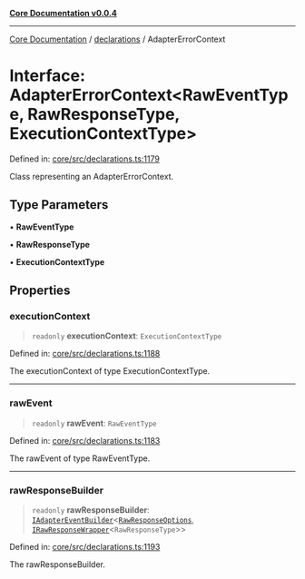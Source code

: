[**Core Documentation v0.0.4**](../../README.md)

***

[Core Documentation](../../modules.md) / [declarations](../README.md) / AdapterErrorContext

# Interface: AdapterErrorContext\<RawEventType, RawResponseType, ExecutionContextType\>

Defined in: [core/src/declarations.ts:1179](https://github.com/stonemjs/core/blob/d2167ff53d508d3a75c05f0cf962180518d3e061/src/declarations.ts#L1179)

Class representing an AdapterErrorContext.

## Type Parameters

• **RawEventType**

• **RawResponseType**

• **ExecutionContextType**

## Properties

### executionContext

> `readonly` **executionContext**: `ExecutionContextType`

Defined in: [core/src/declarations.ts:1188](https://github.com/stonemjs/core/blob/d2167ff53d508d3a75c05f0cf962180518d3e061/src/declarations.ts#L1188)

The executionContext of type ExecutionContextType.

***

### rawEvent

> `readonly` **rawEvent**: `RawEventType`

Defined in: [core/src/declarations.ts:1183](https://github.com/stonemjs/core/blob/d2167ff53d508d3a75c05f0cf962180518d3e061/src/declarations.ts#L1183)

The rawEvent of type RawEventType.

***

### rawResponseBuilder

> `readonly` **rawResponseBuilder**: [`IAdapterEventBuilder`](IAdapterEventBuilder.md)\<[`RawResponseOptions`](RawResponseOptions.md), [`IRawResponseWrapper`](IRawResponseWrapper.md)\<`RawResponseType`\>\>

Defined in: [core/src/declarations.ts:1193](https://github.com/stonemjs/core/blob/d2167ff53d508d3a75c05f0cf962180518d3e061/src/declarations.ts#L1193)

The rawResponseBuilder.
